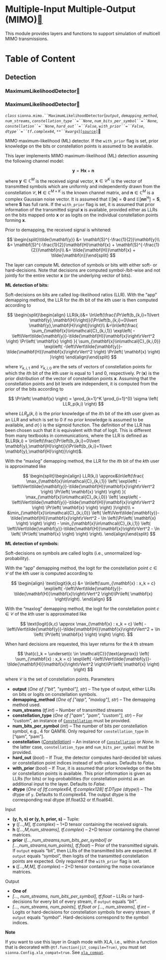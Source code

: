 # Multiple-Input Multiple-Output (MIMO)<a class="headerlink" href="https://nvlabs.github.io/sionna/api/mimo.html#multiple-input-multiple-output-mimo" title="Permalink to this headline"></a>
    
This module provides layers and functions to support simulation of multicell
MIMO transmissions.

# Table of Content
## Detection
### MaximumLikelihoodDetector<a class="headerlink" href="https://nvlabs.github.io/sionna/api/mimo.html#maximumlikelihooddetector" title="Permalink to this headline"></a>
  
  

### MaximumLikelihoodDetector<a class="headerlink" href="https://nvlabs.github.io/sionna/api/mimo.html#maximumlikelihooddetector" title="Permalink to this headline"></a>

<em class="property">`class` </em>`sionna.mimo.``MaximumLikelihoodDetector`(<em class="sig-param">`output`</em>, <em class="sig-param">`demapping_method`</em>, <em class="sig-param">`num_streams`</em>, <em class="sig-param">`constellation_type``=``None`</em>, <em class="sig-param">`num_bits_per_symbol``=``None`</em>, <em class="sig-param">`constellation``=``None`</em>, <em class="sig-param">`hard_out``=``False`</em>, <em class="sig-param">`with_prior``=``False`</em>, <em class="sig-param">`dtype``=``tf.complex64`</em>, <em class="sig-param">`**``kwargs`</em>)<a class="reference internal" href="../_modules/sionna/mimo/detection.html#MaximumLikelihoodDetector">`[source]`</a><a class="headerlink" href="https://nvlabs.github.io/sionna/api/mimo.html#sionna.mimo.MaximumLikelihoodDetector" title="Permalink to this definition"></a>
    
MIMO maximum-likelihood (ML) detector.
If the `with_prior` flag is set, prior knowledge on the bits or constellation points is assumed to be available.
    
This layer implements MIMO maximum-likelihood (ML) detection assuming the
following channel model:

$$
\mathbf{y} = \mathbf{H}\mathbf{x} + \mathbf{n}
$$
    
where $\mathbf{y}\in\mathbb{C}^M$ is the received signal vector,
$\mathbf{x}\in\mathcal{C}^K$ is the vector of transmitted symbols which
are uniformly and independently drawn from the constellation $\mathcal{C}$,
$\mathbf{H}\in\mathbb{C}^{M\times K}$ is the known channel matrix,
and $\mathbf{n}\in\mathbb{C}^M$ is a complex Gaussian noise vector.
It is assumed that $\mathbb{E}\left[\mathbf{n}\right]=\mathbf{0}$ and
$\mathbb{E}\left[\mathbf{n}\mathbf{n}^{\mathsf{H}}\right]=\mathbf{S}$,
where $\mathbf{S}$ has full rank.
If the `with_prior` flag is set, it is assumed that prior information of the transmitted signal $\mathbf{x}$ is available,
provided either as LLRs on the bits mapped onto $\mathbf{x}$ or as logits on the individual
constellation points forming $\mathbf{x}$.
    
Prior to demapping, the received signal is whitened:

$$
\begin{split}\tilde{\mathbf{y}} &= \mathbf{S}^{-\frac{1}{2}}\mathbf{y}\\
&=  \mathbf{S}^{-\frac{1}{2}}\mathbf{H}\mathbf{x} + \mathbf{S}^{-\frac{1}{2}}\mathbf{n}\\
&= \tilde{\mathbf{H}}\mathbf{x} + \tilde{\mathbf{n}}\end{split}
$$
    
The layer can compute ML detection of symbols or bits with either
soft- or hard-decisions. Note that decisions are computed symbol-/bit-wise
and not jointly for the entire vector $\textbf{x}$ (or the underlying vector
of bits).
    
**ML detection of bits:**
    
Soft-decisions on bits are called log-likelihood ratios (LLR).
With the “app” demapping method, the LLR for the $i\text{th}$ bit
of the $k\text{th}$ user is then computed according to

$$
\begin{split}\begin{align}
    LLR(k,i)&= \ln\left(\frac{\Pr\left(b_{k,i}=1\lvert \mathbf{y},\mathbf{H}\right)}{\Pr\left(b_{k,i}=0\lvert \mathbf{y},\mathbf{H}\right)}\right)\\
            &=\ln\left(\frac{
            \sum_{\mathbf{x}\in\mathcal{C}_{k,i,1}} \exp\left(
                -\left\lVert\tilde{\mathbf{y}}-\tilde{\mathbf{H}}\mathbf{x}\right\rVert^2
                \right) \Pr\left( \mathbf{x} \right)
            }{
            \sum_{\mathbf{x}\in\mathcal{C}_{k,i,0}} \exp\left(
                -\left\lVert\tilde{\mathbf{y}}-\tilde{\mathbf{H}}\mathbf{x}\right\rVert^2
                \right) \Pr\left( \mathbf{x} \right)
            }\right)
\end{align}\end{split}
$$
    
where $\mathcal{C}_{k,i,1}$ and $\mathcal{C}_{k,i,0}$ are the
sets of vectors of constellation points for which the $i\text{th}$ bit
of the $k\text{th}$ user is equal to 1 and 0, respectively.
$\Pr\left( \mathbf{x} \right)$ is the prior distribution of the vector of
constellation points $\mathbf{x}$. Assuming that the constellation points and
bit levels are independent, it is computed from the prior of the bits according to

$$
\Pr\left( \mathbf{x} \right) = \prod_{k=1}^K \prod_{i=1}^{I} \sigma \left( LLR_p(k,i) \right)
$$
    
where $LLR_p(k,i)$ is the prior knowledge of the $i\text{th}$ bit of the
$k\text{th}$ user given as an LLR and which is set to $0$ if no prior knowledge is assumed to be available,
and $\sigma\left(\cdot\right)$ is the sigmoid function.
The definition of the LLR has been chosen such that it is equivalent with that of logit. This is
different from many textbooks in communications, where the LLR is
defined as $LLR(k,i) = \ln\left(\frac{\Pr\left(b_{k,i}=0\lvert \mathbf{y},\mathbf{H}\right)}{\Pr\left(b_{k,i}=1\lvert \mathbf{y},\mathbf{H}\right)}\right)$.
    
With the “maxlog” demapping method, the LLR for the $i\text{th}$ bit
of the $k\text{th}$ user is approximated like

$$
\begin{split}\begin{align}
    LLR(k,i) \approx&\ln\left(\frac{
        \max_{\mathbf{x}\in\mathcal{C}_{k,i,1}} \left( \exp\left(
            -\left\lVert\tilde{\mathbf{y}}-\tilde{\mathbf{H}}\mathbf{x}\right\rVert^2
            \right) \Pr\left( \mathbf{x} \right) \right)
        }{
        \max_{\mathbf{x}\in\mathcal{C}_{k,i,0}} \left( \exp\left(
            -\left\lVert\tilde{\mathbf{y}}-\tilde{\mathbf{H}}\mathbf{x}\right\rVert^2
            \right) \Pr\left( \mathbf{x} \right) \right)
        }\right)\\
        = &\min_{\mathbf{x}\in\mathcal{C}_{k,i,0}} \left( \left\lVert\tilde{\mathbf{y}}-\tilde{\mathbf{H}}\mathbf{x}\right\rVert^2 - \ln \left(\Pr\left( \mathbf{x} \right) \right) \right) -
            \min_{\mathbf{x}\in\mathcal{C}_{k,i,1}} \left( \left\lVert\tilde{\mathbf{y}}-\tilde{\mathbf{H}}\mathbf{x}\right\rVert^2 - \ln \left( \Pr\left( \mathbf{x} \right) \right) \right).
    \end{align}\end{split}
$$
    
**ML detection of symbols:**
    
Soft-decisions on symbols are called logits (i.e., unnormalized log-probability).
    
With the “app” demapping method, the logit for the
constellation point $c \in \mathcal{C}$ of the $k\text{th}$ user  is computed according to

$$
\begin{align}
    \text{logit}(k,c) &= \ln\left(\sum_{\mathbf{x} : x_k = c} \exp\left(
                -\left\lVert\tilde{\mathbf{y}}-\tilde{\mathbf{H}}\mathbf{x}\right\rVert^2
                \right)\Pr\left( \mathbf{x} \right)\right).
\end{align}
$$
    
With the “maxlog” demapping method, the logit for the constellation point $c \in \mathcal{C}$
of the $k\text{th}$ user  is approximated like

$$
\text{logit}(k,c) \approx \max_{\mathbf{x} : x_k = c} \left(
        -\left\lVert\tilde{\mathbf{y}}-\tilde{\mathbf{H}}\mathbf{x}\right\rVert^2 + \ln \left( \Pr\left( \mathbf{x} \right) \right)
        \right).
$$
    
When hard decisions are requested, this layer returns for the $k$ th stream

$$
\hat{c}_k = \underset{c \in \mathcal{C}}{\text{argmax}} \left( \sum_{\mathbf{x} : x_k = c} \exp\left(
                -\left\lVert\tilde{\mathbf{y}}-\tilde{\mathbf{H}}\mathbf{x}\right\rVert^2
                \right)\Pr\left( \mathbf{x} \right) \right)
$$
    
where $\mathcal{C}$ is the set of constellation points.
Parameters
 
- **output** (<em>One of</em><em> [</em><em>"bit"</em><em>, </em><em>"symbol"</em><em>]</em><em>, </em><em>str</em>) – The type of output, either LLRs on bits or logits on constellation symbols.
- **demapping_method** (<em>One of</em><em> [</em><em>"app"</em><em>, </em><em>"maxlog"</em><em>]</em><em>, </em><em>str</em>) – The demapping method used.
- **num_streams** (<em>tf.int</em>) – Number of transmitted streams
- **constellation_type** (<em>One of</em><em> [</em><em>"qam"</em><em>, </em><em>"pam"</em><em>, </em><em>"custom"</em><em>]</em><em>, </em><em>str</em>) – For “custom”, an instance of <a class="reference internal" href="mapping.html#sionna.mapping.Constellation" title="sionna.mapping.Constellation">`Constellation`</a>
must be provided.
- **num_bits_per_symbol** (<em>int</em>) – The number of bits per constellation symbol, e.g., 4 for QAM16.
Only required for `constellation_type` in [“qam”, “pam”].
- **constellation** (<a class="reference internal" href="mapping.html#sionna.mapping.Constellation" title="sionna.mapping.Constellation"><em>Constellation</em></a>) – An instance of <a class="reference internal" href="mapping.html#sionna.mapping.Constellation" title="sionna.mapping.Constellation">`Constellation`</a> or <cite>None</cite>.
In the latter case, `constellation_type`
and `num_bits_per_symbol` must be provided.
- **hard_out** (<em>bool</em>) – If <cite>True</cite>, the detector computes hard-decided bit values or
constellation point indices instead of soft-values.
Defaults to <cite>False</cite>.
- **with_prior** (<em>bool</em>) – If <cite>True</cite>, it is assumed that prior knowledge on the bits or constellation points is available.
This prior information is given as LLRs (for bits) or log-probabilities (for constellation points) as an
additional input to the layer.
Defaults to <cite>False</cite>.
- **dtype** (<em>One of</em><em> [</em><em>tf.complex64</em><em>, </em><em>tf.complex128</em><em>] </em><em>tf.DType</em><em> (</em><em>dtype</em><em>)</em>) – The dtype of `y`. Defaults to tf.complex64.
The output dtype is the corresponding real dtype (tf.float32 or tf.float64).


Input
 
- **(y, h, s) or (y, h, prior, s)** – Tuple:
- **y** (<em>[…,M], tf.complex</em>) – 1+D tensor containing the received signals.
- **h** (<em>[…,M,num_streams], tf.complex</em>) – 2+D tensor containing the channel matrices.
- **prior** (<em>[…,num_streams,num_bits_per_symbol] or […,num_streams,num_points], tf.float</em>) – Prior of the transmitted signals.
If `output` equals “bit”, then LLRs of the transmitted bits are expected.
If `output` equals “symbol”, then logits of the transmitted constellation points are expected.
Only required if the `with_prior` flag is set.
- **s** (<em>[…,M,M], tf.complex</em>) – 2+D tensor containing the noise covariance matrices.


Output
 
- **One of**
- <em>[…, num_streams, num_bits_per_symbol], tf.float</em> – LLRs or hard-decisions for every bit of every stream, if `output` equals <cite>“bit”</cite>.
- <em>[…, num_streams, num_points], tf.float or […, num_streams], tf.int</em> – Logits or hard-decisions for constellation symbols for every stream, if `output` equals <cite>“symbol”</cite>.
Hard-decisions correspond to the symbol indices.




**Note**
    
If you want to use this layer in Graph mode with XLA, i.e., within
a function that is decorated with `@tf.function(jit_compile=True)`,
you must set `sionna.Config.xla_compat=true`.
See <a class="reference internal" href="config.html#sionna.Config.xla_compat" title="sionna.Config.xla_compat">`xla_compat`</a>.

